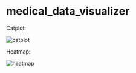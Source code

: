 # medical_data_visualizer

Catplot:

![catplot](https://user-images.githubusercontent.com/91527488/152801275-133af00d-f7e6-459c-89e8-19f3df7fc23b.png)

Heatmap:


![heatmap](https://user-images.githubusercontent.com/91527488/152801383-7235cd53-3b15-4a94-aa46-3ecfe0983def.png)


